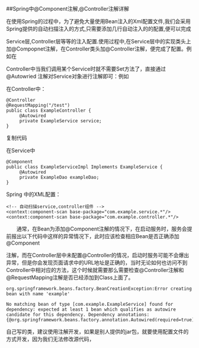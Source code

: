 ##Spring中@Component注解,@Controller注解详解

在使用Spring的过程中，为了避免大量使用Bean注入的Xml配置文件,我们会采用Spring提供的自动扫描注入的方式,只需要添加几行自动注入的的配置,便可以完成

Service层,Controller层等等的注入配置.使用过程中,在Service层中的实现类头上加@Compopnet注解，在Controller类头加@Controller注解，便完成了配置。例如在

Controller中当我们调用某个Service时就不需要Set方法了，直接通过@Autowried 注解对Service对象进行注解即可：例如

在Controller中：

```
@Controller
@RequestMapping("/test")
public class ExampleController {
     @Autowired  
     private ExampleService service;       
}

```


复制代码

在Service中

```
@Component 
public class ExampleServiceImpl Implements ExampleService {
     @Autowired  
     private ExampleDao exampleDao;       
}
```

Spring 中的XML配置：

```
<!-- 自动扫描service,controller组件 -->
<context:component-scan base-package="com.example.service.*"/>
<context:component-scan base-package="com.example.controller.*"/>

```

　　通常，在Bean为添加@Component注解的情况下，在启动服务时，服务会提前报出以下代码中这样的异常情况下，此时应该检查相应Bean是否正确添加@Component

注解，而在Controller层中未配置@Controller的情况，启动时服务可能不会爆出异常，但是你会发现页面请求中的URL地址是正确的，当时无论如何也访问不到Controller中相对应的方法，这个时候就需要那么需要检查@Controller注解和@RequestMapping注解是否已经添加到Class上面了。

```
org.springframework.beans.factory.BeanCreationException:Error creating bean with name 'example'

No matching bean of type [com.example.ExampleService] found for dependency: expected at least 1 bean which qualifies as autowire candidate for this dependency. Dependency annotations: {@org.springframework.beans.factory.annotation.Autowired(required=true)}

```



自己写的类，建议使用注解开发，如果是别人提供的jar包，就要使用配置文件的方式开发，因为我们无法修改源代码，